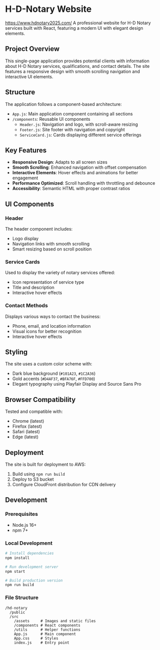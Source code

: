 # H-D-Notary Website
https://www.hdnotary2025.com/
A professional website for H-D Notary services built with React, featuring a modern UI with elegant design elements.

## Project Overview

This single-page application provides potential clients with information about H-D Notary services, qualifications, and contact details. The site features a responsive design with smooth scrolling navigation and interactive UI elements.

## Structure

The application follows a component-based architecture:

- `App.js`: Main application component containing all sections
- `/components`: Reusable UI components
  - `Header.js`: Navigation and logo, with scroll-aware resizing
  - `Footer.js`: Site footer with navigation and copyright
  - `ServiceCard.js`: Cards displaying different service offerings

## Key Features

- **Responsive Design**: Adapts to all screen sizes
- **Smooth Scrolling**: Enhanced navigation with offset compensation
- **Interactive Elements**: Hover effects and animations for better engagement
- **Performance Optimized**: Scroll handling with throttling and debounce
- **Accessibility**: Semantic HTML with proper contrast ratios

## UI Components

### Header
The header component includes:
- Logo display
- Navigation links with smooth scrolling
- Smart resizing based on scroll position

### Service Cards
Used to display the variety of notary services offered:
- Icon representation of service type
- Title and description
- Interactive hover effects

### Contact Methods
Displays various ways to contact the business:
- Phone, email, and location information
- Visual icons for better recognition
- Interactive hover effects

## Styling

The site uses a custom color scheme with:
- Dark blue background (`#101A23`, `#1C2A36`)
- Gold accents (`#D4AF37`, `#BFA76F`, `#FFD700`)
- Elegant typography using Playfair Display and Source Sans Pro

## Browser Compatibility

Tested and compatible with:
- Chrome (latest)
- Firefox (latest)
- Safari (latest)
- Edge (latest)

## Deployment

The site is built for deployment to AWS:
1. Build using `npm run build`
2. Deploy to S3 bucket
3. Configure CloudFront distribution for CDN delivery

## Development

### Prerequisites
- Node.js 16+
- npm 7+

### Local Development
```bash
# Install dependencies
npm install

# Run development server
npm start

# Build production version
npm run build
```

### File Structure
```
/hd-notary
  /public
  /src
    /assets     # Images and static files
    /components # React components
    /utils      # Helper functions
    App.js      # Main component
    App.css     # Styles
    index.js    # Entry point
```
